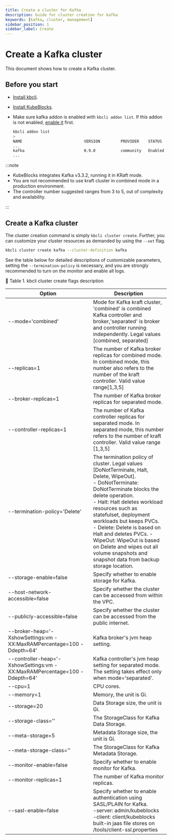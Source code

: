```yaml
---
title: Create a cluster for Kafka
description: Guide for cluster creation for kafka
keywords: [kafka, cluster, management]
sidebar_position: 1
sidebar_label: Create
---
```


# Create a Kafka cluster

This document shows how to create a Kafka cluster.

## Before you start

* [Install kbcli](./../../installation/install-with-kbcli/install-kbcli.md).
* [Install KubeBlocks](./../../installation/install-with-kbcli/install-kubeblocks-with-kbcli.md).
* Make sure kafka addon is enabled with `kbcli addon list`. If this addon is not enabled, [enable it](./../../overview/supported-addons.md#use-addons) first.

  ```bash
  kbcli addon list
  >
  NAME                           VERSION         PROVIDER    STATUS     AUTO-INSTALL
  ...
  kafka                          0.9.0           community   Enabled    true
  ...
  ```

:::note

* KubeBlocks integrates Kafka v3.3.2, running it in KRaft mode.
* You are not recommended to use kraft cluster in combined mode in a production environment.
* The controller number suggested ranges from 3 to 5, out of complexity and availability.

:::

## Create a Kafka cluster

The cluster creation command is simply `kbcli cluster create`. Further, you can customize your cluster resources as demanded by using the `--set` flag.

```bash
kbcli cluster create kafka --cluster-definition kafka
```

See the table below for detailed descriptions of customizable parameters, setting the `--termination-policy` is necessary, and you are strongly recommended to turn on the monitor and enable all logs.

📎 Table 1. kbcli cluster create flags description

| Option                                                                    | Description                    |
|---------------------------------------------------------------------------|---------------------------------------------------------------------------------|
| --mode='combined'                                                         | Mode for Kafka kraft cluster, 'combined' is combined Kafka controller and broker,'separated' is broker and controller running independently. Legal values [combined, separated] |
| --replicas=1                                                              | The number of Kafka broker replicas for combined mode. In combined mode, this number also refers to the number of the kraft controller. Valid value range[1,3,5] |
| --broker-replicas=1                                                       | The number of Kafka broker replicas for separated mode.  |
| --controller-replicas=1                                                   | The number of Kafka controller replicas for separated mode. In separated mode, this number refers to the number of kraft controller. Valid value range [1,3,5] |
| --termination-policy='Delete'                                             | The termination policy of cluster. Legal values [DoNotTerminate, Halt, Delete, WipeOut]. <br />- DoNotTerminate: DoNotTerminate blocks the delete operation. <br />- Halt: Halt deletes workload resources such as statefulset, deployment workloads but keeps PVCs. <br />- Delete: Delete is based on Halt and deletes PVCs. - WipeOut: WipeOut is based on Delete and wipes out all volume snapshots and snapshot data from backup storage location. |
| --storage-enable=false                                                    | Specify whether to enable storage for Kafka.           |
| --host-network-accessible=false                                           | Specify whether the cluster can be accessed from within the VPC. |
| --publicly-accessible=false                                               | Specify whether the cluster can be accessed from the public internet.   |
| --broker-heap='-XshowSettings:vm -XX:MaxRAMPercentage=100 -Ddepth=64'     | Kafka broker's jvm heap setting.  |
| --controller-heap='-XshowSettings:vm -XX:MaxRAMPercentage=100 -Ddepth=64' | Kafka controller's jvm heap setting for separated mode.  The setting takes effect only when mode='separated'.  |
| --cpu=1                                                                   | CPU cores.      |
| --memory=1                                                                | Memory, the unit is Gi. |
| --storage=20                                                              | Data Storage size, the unit is Gi.   |
| --storage-class=''                                                        | The StorageClass for Kafka Data Storage.   |
| --meta-storage=5                                                          | Metadata Storage size, the unit is Gi.   |
| --meta-storage-class=''                                                   | The StorageClass for Kafka Metadata Storage.  |
| --monitor-enable=false                                                    | Specify whether to enable monitor for Kafka.    |
| --monitor-replicas=1                                                      | The number of Kafka monitor replicas.  |
| --sasl-enable=false                                                       | Specify whether to enable authentication using SASL/PLAIN for Kafka. <br /> -server: admin/kubeblocks <br /> -client: client/kubeblocks  <br /> built-in jaas file stores on /tools/client-ssl.properties   |
